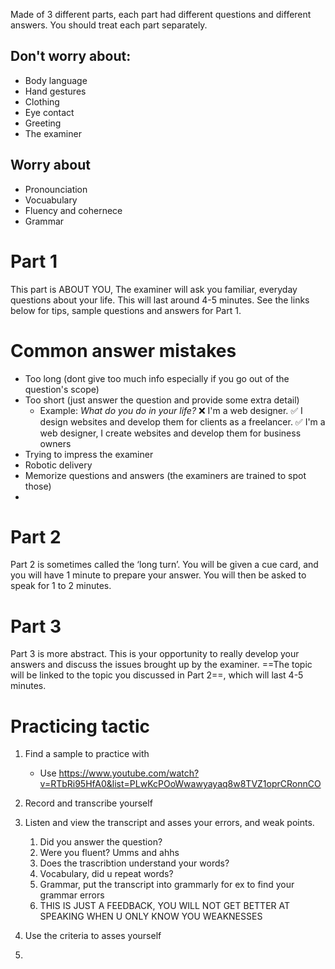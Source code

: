 Made of 3 different parts, each part had different questions and different answers.
You should treat each part separately.

## Don't worry about:

- Body language
- Hand gestures
- Clothing
- Eye contact
- Greeting
- The examiner

## Worry about

- Pronounciation
- Vocuabulary
- Fluency and cohernece
- Grammar

# Part 1
This part is ABOUT YOU, The examiner will ask you familiar, everyday questions about your life. This will last around 4-5 minutes. See the links below for tips, sample questions and answers for Part 1.

# Common answer mistakes

- Too long (dont give too much info especially if you go out of the question's scope)
- Too short (just answer the question and provide some extra detail)
	- Example: *What do you do in your life?* 
	  ❌ I'm a web designer. 
	  ✅ I design websites and develop them for clients as a freelancer. 
	  ✅ I'm a web designer, I create websites and develop them for business owners 
- Trying to impress the examiner
- Robotic delivery
- Memorize questions and answers (the examiners are trained to spot those)
- 





# Part 2
Part 2 is sometimes called the ‘long turn’. You will be given a cue card, and you will have 1 minute to prepare your answer. You will then be asked to speak for 1 to 2 minutes.

# Part 3 
Part 3 is more abstract. This is your opportunity to really develop your answers and discuss the issues brought up by the examiner. ==The topic will be linked to the topic you discussed in Part 2==, which will last 4-5 minutes.


# Practicing tactic

1. Find a sample to practice with
	- Use https://www.youtube.com/watch?v=RTbRi95HfA0&list=PLwKcPOoWwawyayaq8w8TVZ1oprCRonnCO

2. Record and transcribe yourself
3. Listen and view the transcript and asses your errors, and weak points. 
	1. Did you answer the question?
	2. Were you fluent? Umms and ahhs
	3. Does the trascribtion understand your words? 
	4. Vocabulary, did u repeat words?
	5. Grammar, put the transcript into grammarly for ex to find your grammar errors
	6. THIS IS JUST A FEEDBACK, YOU WILL NOT GET BETTER AT SPEAKING WHEN U ONLY KNOW YOU WEAKNESSES
4. Use the criteria to asses yourself 
5. 